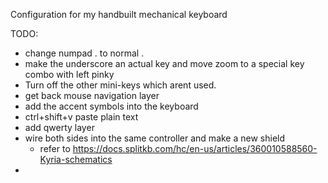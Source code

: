 Configuration for my handbuilt mechanical keyboard

TODO: 
- change numpad . to normal .
- make the underscore an actual key and move zoom to a special key combo with left pinky
- Turn off the other mini-keys which arent used.
- get back mouse navigation layer
- add the accent symbols into the keyboard
- ctrl+shift+v paste plain text
- add qwerty layer
- wire both sides into the same controller and make a new shield
  - refer to https://docs.splitkb.com/hc/en-us/articles/360010588560-Kyria-schematics
- 
